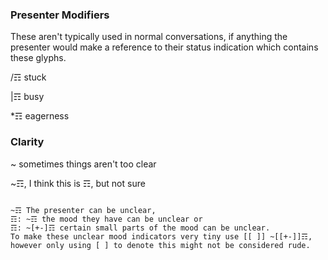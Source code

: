 ### Presenter Modifiers
These aren't typically used in normal conversations, if anything the presenter would make a reference to their status indication which contains these glyphs.

/☶ stuck

|☶ busy

*☶ eagerness

### Clarity
~ sometimes things aren't too clear

~☶, I think this is ☶, but not sure

~~~ this is very unclear

~☶ The presenter can be unclear, 
☶: ~☶ the mood they have can be unclear or 
☶: ~[+-]☶ certain small parts of the mood can be unclear.  
To make these unclear mood indicators very tiny use [[ ]] ~[[+-]]☶, however only using [ ] to denote this might not be considered rude.